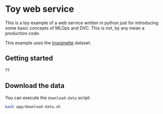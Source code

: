 # Toy web service
This is a toy example of a web service written in python just for introducing some basic concepts of MLOps and DVC. This is not, by any mean a production code.

This example uses the [Imaginette](https://github.com/fastai/imagenette) dataset.

## Getting started
??

## Download the data
You can execute the `download-data` script:
```bash
bash app/download-data.sh
```
